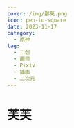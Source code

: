 ```yaml
---
cover: /img/那芙.png
icon: pen-to-square
date: 2023-11-17
category:
  - 原神
tag:
  - 二创
  - 画师
  - Pixiv
  - 插画
  - 二次元
---
```


# 芙芙
